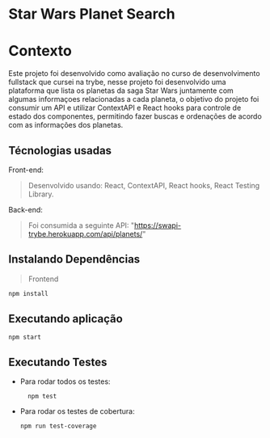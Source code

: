 # Star Wars Planet Search

# Contexto
Este projeto foi desenvolvido como avaliação no curso de desenvolvimento fullstack que cursei na trybe, nesse projeto foi desenvolvido uma plataforma que lista os planetas da saga Star Wars juntamente com algumas informaçoes relacionadas a cada planeta, o objetivo do projeto foi consumir um API e utilizar ContextAPI e React hooks para controle de estado dos componentes, permitindo fazer buscas e ordenações de acordo com as informações dos planetas.

## Técnologias usadas

Front-end:
> Desenvolvido usando: React, ContextAPI, React hooks, React Testing Library.

Back-end:
>Foi consumida a seguinte API: "https://swapi-trybe.herokuapp.com/api/planets/"


## Instalando Dependências

> Frontend
```bash
npm install
``` 
## Executando aplicação

  ```
  npm start
  ```

## Executando Testes

* Para rodar todos os testes:

  ```
    npm test
  ```
* Para rodar os testes de cobertura:

  ```
  npm run test-coverage
  ```
